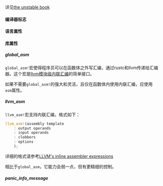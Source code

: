 详见[the unstable book](https://doc.rust-lang.org/stable/unstable-book/index.html)

#### 编译器标志

#### 语言属性

#### 库属性

##### global_asm

`global_asm!`宏使得程序员可以在函数体之外写汇编，通过rustc和llvm传递给汇编器。这个宏是[llvm模块级内联汇编](http://llvm.org/docs/LangRef.html#module-level-inline-assembly)的简单接口。

如果不需要`global_asm!`的强大和灵活，且仅在函数体内使用内联汇编，应使用`asm`属性。

##### llvm_asm

`llvm_asm!`宏支持内联汇编，格式如下：

```rust
llvm_asm!(assembly template
    : output operands
    : input operands
    : clobbers
    : options
    );
```

详细的格式请参考[LLVM's inline assembler expressions](http://llvm.org/docs/LangRef.html#inline-assembler-expressions)

相比于`global_asm`，它能力会弱一点，但有更精细的控制。

##### panic_info_message